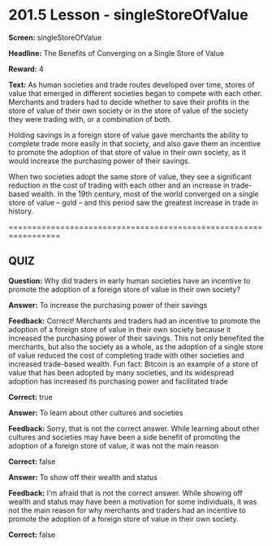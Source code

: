 # 201.5 Lesson - singleStoreOfValue

**Screen:** singleStoreOfValue

**Headline:** The Benefits of Converging on a Single Store of Value

**Reward:** 4

**Text:** As human societies and trade routes developed over time, stores of value that emerged in different societies began to compete with each other. Merchants and traders had to decide whether to save their profits in the store of value of their own society or in the store of value of the society they were trading with, or a combination of both.

Holding savings in a foreign store of value gave merchants the ability to complete trade more easily in that society, and also gave them an incentive to promote the adoption of that store of value in their own society, as it would increase the purchasing power of their savings.

When two societies adopt the same store of value, they see a significant reduction in the cost of trading with each other and an increase in trade-based wealth. In the 19th century, most of the world converged on a single store of value – gold – and this period saw the greatest increase in trade in history.

\=================================================================

## QUIZ

**Question:** Why did traders in early human societies have an incentive to promote the adoption of a foreign store of value in their own society?

**Answer:** To increase the purchasing power of their savings

**Feedback:** Correct! Merchants and traders had an incentive to promote the adoption of a foreign store of value in their own society because it increased the purchasing power of their savings. This not only benefited the merchants, but also the society as a whole, as the adoption of a single store of value reduced the cost of completing trade with other societies and increased trade-based wealth. Fun fact: Bitcoin is an example of a store of value that has been adopted by many societies, and its widespread adoption has increased its purchasing power and facilitated trade

**Correct:** true

**Answer:** To learn about other cultures and societies

**Feedback:** Sorry, that is not the correct answer. While learning about other cultures and societies may have been a side benefit of promoting the adoption of a foreign store of value, it was not the main reason

**Correct:** false

**Answer:** To show off their wealth and status

**Feedback:** I'm afraid that is not the correct answer. While showing off wealth and status may have been a motivation for some individuals, it was not the main reason for why merchants and traders had an incentive to promote the adoption of a foreign store of value in their own society.

**Correct:** false

<figure><img src="../.gitbook/assets/201-05.png" alt=""><figcaption></figcaption></figure>

